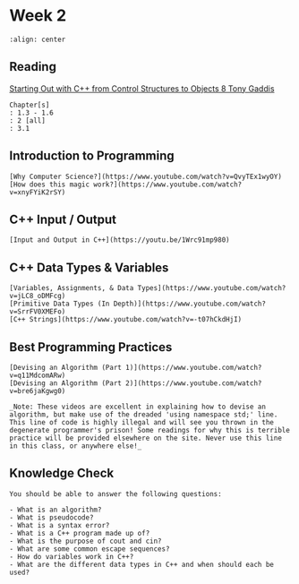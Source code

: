 # Week 2


```{image} https://miro.medium.com/proxy/1*88Si3_5QAE_T-LZOTzQgeg.png
:align: center
```



## Reading

[Starting Out with C++ from Control Structures to Objects 8 Tony Gaddis](https://github.com/JiaRuiShao/CPP/blob/master/Starting%20Out%20with%20C%2B%2B%20from%20Control%20Structures%20to%20Objects%208%20Tony%20Gaddis.pdf)

```{card}
Chapter[s]
: 1.3 - 1.6
: 2 [all]
: 3.1
```

## Introduction to Programming

```{card}
[Why Computer Science?](https://www.youtube.com/watch?v=QvyTEx1wyOY)  
[How does this magic work?](https://www.youtube.com/watch?v=xnyFYiK2rSY) 
```

## C++ Input / Output

```{card}
[Input and Output in C++](https://youtu.be/1Wrc91mp980)  
```

## C++ Data Types & Variables

```{card}
[Variables, Assignments, & Data Types](https://www.youtube.com/watch?v=jLC8_oDMFcg)  
[Primitive Data Types (In Depth)](https://www.youtube.com/watch?v=SrrFV0XMEFo)  
[C++ Strings](https://www.youtube.com/watch?v=-t07hCkdHjI) 
```

## Best Programming Practices

```{card}
[Devising an Algorithm (Part 1)](https://www.youtube.com/watch?v=q11MdcomARw)  
[Devising an Algorithm (Part 2)](https://www.youtube.com/watch?v=bre6jaKgwg0) 

_Note: These videos are excellent in explaining how to devise an algorithm, but make use of the dreaded 'using namespace std;' line. This line of code is highly illegal and will see you thrown in the degenerate programmer's prison! Some readings for why this is terrible practice will be provided elsewhere on the site. Never use this line in this class, or anywhere else!_
```

## Knowledge Check

```{card}
You should be able to answer the following questions:

- What is an algorithm?
- What is pseudocode?
- What is a syntax error?
- What is a C++ program made up of?
- What is the purpose of cout and cin?
- What are some common escape sequences?
- How do variables work in C++?
- What are the different data types in C++ and when should each be used?
```
